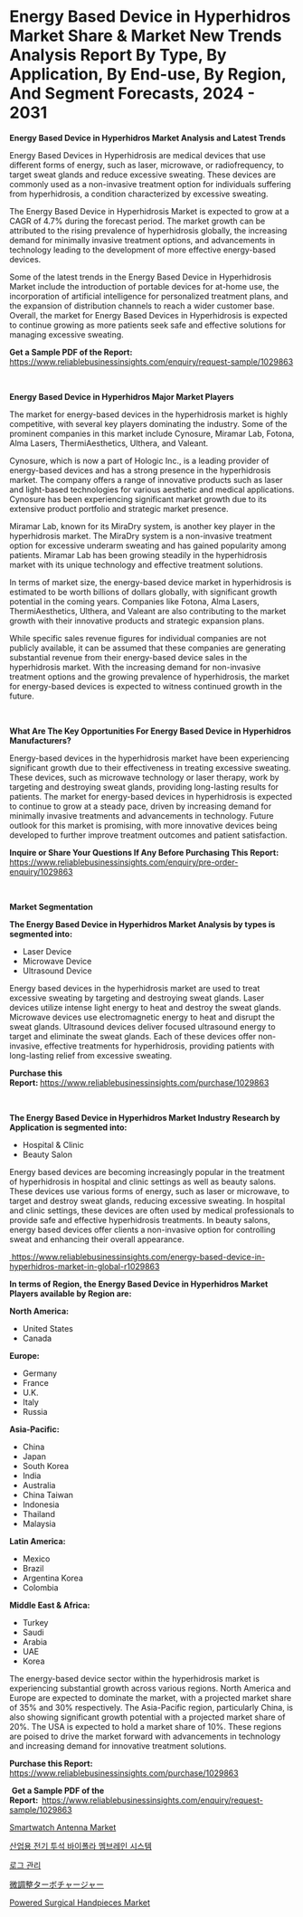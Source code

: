 <p><h1>Energy Based Device in Hyperhidros Market Share & Market New Trends Analysis Report By Type, By Application, By End-use, By Region, And Segment Forecasts, 2024 - 2031</h1></p><p><strong>Energy Based Device in Hyperhidros Market Analysis and Latest Trends</strong></p>
<p><p>Energy Based Devices in Hyperhidrosis are medical devices that use different forms of energy, such as laser, microwave, or radiofrequency, to target sweat glands and reduce excessive sweating. These devices are commonly used as a non-invasive treatment option for individuals suffering from hyperhidrosis, a condition characterized by excessive sweating.</p><p>The Energy Based Device in Hyperhidrosis Market is expected to grow at a CAGR of 4.7% during the forecast period. The market growth can be attributed to the rising prevalence of hyperhidrosis globally, the increasing demand for minimally invasive treatment options, and advancements in technology leading to the development of more effective energy-based devices.</p><p>Some of the latest trends in the Energy Based Device in Hyperhidrosis Market include the introduction of portable devices for at-home use, the incorporation of artificial intelligence for personalized treatment plans, and the expansion of distribution channels to reach a wider customer base. Overall, the market for Energy Based Devices in Hyperhidrosis is expected to continue growing as more patients seek safe and effective solutions for managing excessive sweating.</p></p>
<p><strong>Get a Sample PDF of the Report:&nbsp;</strong> <a href="https://www.reliablebusinessinsights.com/enquiry/request-sample/1029863">https://www.reliablebusinessinsights.com/enquiry/request-sample/1029863</a></p>
<p>&nbsp;</p>
<p><strong>Energy Based Device in Hyperhidros Major Market Players</strong></p>
<p><p>The market for energy-based devices in the hyperhidrosis market is highly competitive, with several key players dominating the industry. Some of the prominent companies in this market include Cynosure, Miramar Lab, Fotona, Alma Lasers, ThermiAesthetics, Ulthera, and Valeant.</p><p>Cynosure, which is now a part of Hologic Inc., is a leading provider of energy-based devices and has a strong presence in the hyperhidrosis market. The company offers a range of innovative products such as laser and light-based technologies for various aesthetic and medical applications. Cynosure has been experiencing significant market growth due to its extensive product portfolio and strategic market presence.</p><p>Miramar Lab, known for its MiraDry system, is another key player in the hyperhidrosis market. The MiraDry system is a non-invasive treatment option for excessive underarm sweating and has gained popularity among patients. Miramar Lab has been growing steadily in the hyperhidrosis market with its unique technology and effective treatment solutions.</p><p>In terms of market size, the energy-based device market in hyperhidrosis is estimated to be worth billions of dollars globally, with significant growth potential in the coming years. Companies like Fotona, Alma Lasers, ThermiAesthetics, Ulthera, and Valeant are also contributing to the market growth with their innovative products and strategic expansion plans.</p><p>While specific sales revenue figures for individual companies are not publicly available, it can be assumed that these companies are generating substantial revenue from their energy-based device sales in the hyperhidrosis market. With the increasing demand for non-invasive treatment options and the growing prevalence of hyperhidrosis, the market for energy-based devices is expected to witness continued growth in the future.</p></p>
<p>&nbsp;</p>
<p><strong>What Are The Key Opportunities For Energy Based Device in Hyperhidros Manufacturers?</strong></p>
<p><p>Energy-based devices in the hyperhidrosis market have been experiencing significant growth due to their effectiveness in treating excessive sweating. These devices, such as microwave technology or laser therapy, work by targeting and destroying sweat glands, providing long-lasting results for patients. The market for energy-based devices in hyperhidrosis is expected to continue to grow at a steady pace, driven by increasing demand for minimally invasive treatments and advancements in technology. Future outlook for this market is promising, with more innovative devices being developed to further improve treatment outcomes and patient satisfaction.</p></p>
<p><strong>Inquire or Share Your Questions If Any Before Purchasing This Report:</strong> <a href="https://www.reliablebusinessinsights.com/enquiry/pre-order-enquiry/1029863">https://www.reliablebusinessinsights.com/enquiry/pre-order-enquiry/1029863</a></p>
<p>&nbsp;</p>
<p><strong>Market Segmentation</strong></p>
<p><strong>The Energy Based Device in Hyperhidros Market Analysis by types is segmented into:</strong></p>
<p><ul><li>Laser Device</li><li>Microwave Device</li><li>Ultrasound Device</li></ul></p>
<p><p>Energy based devices in the hyperhidrosis market are used to treat excessive sweating by targeting and destroying sweat glands. Laser devices utilize intense light energy to heat and destroy the sweat glands. Microwave devices use electromagnetic energy to heat and disrupt the sweat glands. Ultrasound devices deliver focused ultrasound energy to target and eliminate the sweat glands. Each of these devices offer non-invasive, effective treatments for hyperhidrosis, providing patients with long-lasting relief from excessive sweating.</p></p>
<p><strong>Purchase this Report:&nbsp;</strong><a href="https://www.reliablebusinessinsights.com/purchase/1029863">https://www.reliablebusinessinsights.com/purchase/1029863</a></p>
<p>&nbsp;</p>
<p><strong>The Energy Based Device in Hyperhidros Market Industry Research by Application is segmented into:</strong></p>
<p><ul><li>Hospital & Clinic</li><li>Beauty Salon</li></ul></p>
<p><p>Energy based devices are becoming increasingly popular in the treatment of hyperhidrosis in hospital and clinic settings as well as beauty salons. These devices use various forms of energy, such as laser or microwave, to target and destroy sweat glands, reducing excessive sweating. In hospital and clinic settings, these devices are often used by medical professionals to provide safe and effective hyperhidrosis treatments. In beauty salons, energy based devices offer clients a non-invasive option for controlling sweat and enhancing their overall appearance.</p></p>
<p><a href="https://www.reliablebusinessinsights.com/energy-based-device-in-hyperhidros-market-in-global-r1029863">&nbsp;https://www.reliablebusinessinsights.com/energy-based-device-in-hyperhidros-market-in-global-r1029863</a></p>
<p><strong>In terms of Region, the Energy Based Device in Hyperhidros Market Players available by Region are:</strong></p>
<p>
    <p> <strong> North America: </strong>
        <ul>
            <li>United States</li>
            <li>Canada</li>
        </ul>
        </p> 
    <p> <strong> Europe: </strong>
        <ul>
            <li>Germany</li>
            <li>France</li>
            <li>U.K.</li>
            <li>Italy</li>
            <li>Russia</li>
        </ul>
        </p> 
    <p> <strong> Asia-Pacific: </strong>
        <ul>
            <li>China</li>
            <li>Japan</li>
            <li>South Korea</li>
            <li>India</li>
            <li>Australia</li>
            <li>China Taiwan</li>
            <li>Indonesia</li>
            <li>Thailand</li>
            <li>Malaysia</li>
        </ul>
        </p> 
    <p> <strong> Latin America: </strong>
        <ul>
            <li>Mexico</li>
            <li>Brazil</li>
            <li>Argentina Korea</li>
            <li>Colombia</li>
        </ul>
        </p> 
    <p> <strong> Middle East & Africa: </strong>
        <ul>
            <li>Turkey</li>
            <li>Saudi</li>
            <li>Arabia</li>
            <li>UAE</li>
            <li>Korea</li>
        </ul>
    </p>
    </p>
<p><p>The energy-based device sector within the hyperhidrosis market is experiencing substantial growth across various regions. North America and Europe are expected to dominate the market, with a projected market share of 35% and 30% respectively. The Asia-Pacific region, particularly China, is also showing significant growth potential with a projected market share of 20%. The USA is expected to hold a market share of 10%. These regions are poised to drive the market forward with advancements in technology and increasing demand for innovative treatment solutions.</p></p>
<p><strong>Purchase this Report: </strong><a href="https://www.reliablebusinessinsights.com/purchase/1029863">https://www.reliablebusinessinsights.com/purchase/1029863</a></p>
<p>&nbsp;<strong>Get a Sample PDF of the Report:&nbsp;&nbsp;</strong><a href="https://www.reliablebusinessinsights.com/enquiry/request-sample/1029863">https://www.reliablebusinessinsights.com/enquiry/request-sample/1029863</a></p>
<p><strong></strong></p>
<p><p><a href="https://www.linkedin.com/pulse/smartwatch-antenna-market-exploring-share-trends-future-growth-dhc8e">Smartwatch Antenna Market</a></p><p><a href="https://medium.com/@monaboyer1926/%EC%82%B0%EC%97%85-%EC%A0%84%EA%B8%B0%EB%B6%84%EB%A6%AC-%EC%9D%B4%EC%A4%91%EB%A7%89-%EC%8B%9C%EC%8A%A4%ED%85%9C-%EC%8B%9C%EC%9E%A5-%EC%8B%9C%EC%9E%A5-%EC%A0%90%EC%9C%A0%EC%9C%A8-%EC%8B%9C%EC%9E%A5-%EB%8F%99%ED%96%A5-%EB%B0%8F-%EB%AF%B8%EB%9E%98-%EC%84%B1%EC%9E%A5-%ED%83%90%EC%83%89-7311830a96a3">산업용 전기 투석 바이폴라 멤브레인 시스템</a></p><p><a href="https://github.com/RickyMetzDVM/Market-Research-Report-List-1/blob/main/910319778739.md">로그 관리</a></p><p><a href="https://github.com/MacyOrn/Market-Research-Report-List-1/blob/main/257320585064.md">微調整ターボチャージャー</a></p><p><a href="https://github.com/yemakinde/Market-Research-Report-List-2/blob/main/powered-surgical-handpieces-market.md">Powered Surgical Handpieces Market</a></p></p>